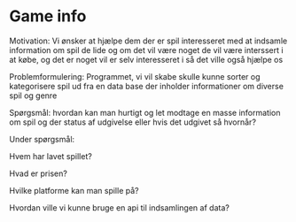 # Game info

Motivation:
Vi ønsker at hjælpe dem der er spil interesseret med at indsamle information om spil de lide og om det vil være noget de vil være interssert i at købe,
og det er noget vil er selv interesseret i så det ville også hjælpe os

Problemformulering:
Programmet, vi vil skabe skulle kunne sorter og kategorisere spil ud fra en data base der inholder informationer om diverse spil og genre

Spørgsmål:
hvordan kan man hurtigt og let modtage en masse information om spil og der status af udgivelse eller hvis det udgivet så hvornår?

Under spørgsmål:

Hvem har lavet spillet?

Hvad er prisen?

Hvilke platforme kan man spille på?

Hvordan ville vi kunne bruge en api til indsamlingen af data?
